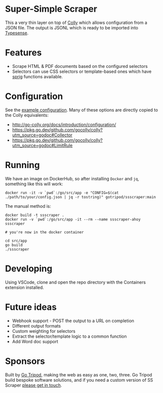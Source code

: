 Super-Simple Scraper
=

This a very thin layer on top of [Colly](http://go-colly.org/) which allows configuration from a JSON file. The output is JSONL which is ready to be imported into [Typesense](https://typesense.org).

Features
==

- Scrape HTML & PDF documents based on the configured selectors
- Selectors can use CSS selectors or template-based ones which have [sprig](http://masterminds.github.io/sprig/) functions available.

Configuration
==

See the [example configuration](https://github.com/gotripod/ssscraper/blob/master/config.example.json). Many of these options are directly copied to the Colly equivalents:

- http://go-colly.org/docs/introduction/configuration/
- https://pkg.go.dev/github.com/gocolly/colly?utm_source=godoc#Collector
- https://pkg.go.dev/github.com/gocolly/colly?utm_source=godoc#LimitRule

Running
==

We have an image on DockerHub, so after installing `Docker` and `jq`, something like this will work:

```
docker run -it -v `pwd`:/go/src/app -e "CONFIG=$(cat ./path/to/your/config.json | jq -r tostring)" gotripod/ssscraper:main
```

The manual method is:

```
docker build -t ssscraper .
docker run -v `pwd`:/go/src/app -it --rm --name ssscraper-ahoy ssscraper

# you're now in the docker container

cd src/app
go build
./ssscraper
```

Developing
==

Using VSCode, clone and open the repo directory with the Containers extension installed. 

Future ideas
==

- Webhook support - POST the output to a URL on completion
- Different output formats
- Custom weighting for selectors
- Extract the selector/template logic to a common function
- Add Word doc support

Sponsors
==

Built by [Go Tripod](https://gotripod.com), making the web as easy as one, two, three. Go Tripod build bespoke software solutions, and if you need a custom version of SS Scraper [please get in touch](https://gotripod.com/contact/).